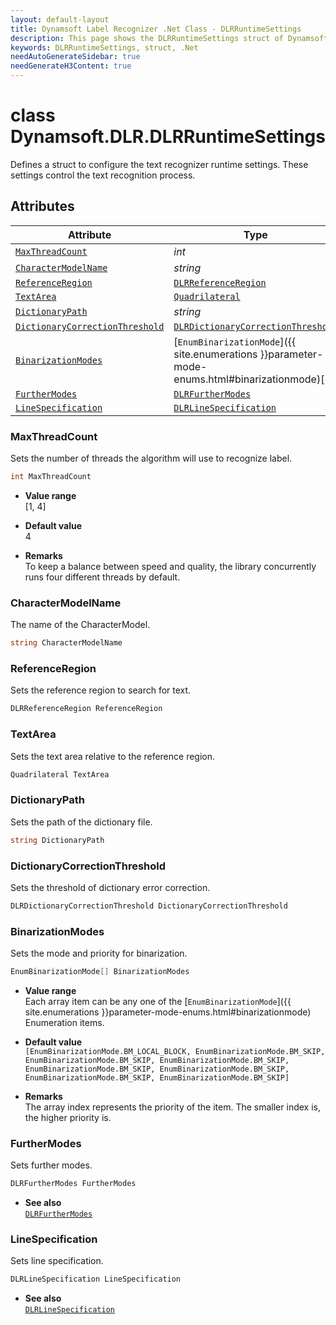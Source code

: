 ```yaml
---
layout: default-layout
title: Dynamsoft Label Recognizer .Net Class - DLRRuntimeSettings
description: This page shows the DLRRuntimeSettings struct of Dynamsoft Label Recognizer for .Net Language.
keywords: DLRRuntimeSettings, struct, .Net
needAutoGenerateSidebar: true
needGenerateH3Content: true
---
```



# class Dynamsoft.DLR.DLRRuntimeSettings
Defines a struct to configure the text recognizer runtime settings. These settings control the text recognition process.
  

## Attributes
  
| Attribute | Type |
|---------- | ---- |
| [`MaxThreadCount`](#maxthreadcount) | *int* |
| [`CharacterModelName`](#charactermodelname) | *string* |
| [`ReferenceRegion`](#referenceregion) | [`DLRReferenceRegion`](dlr-reference-region.md) |
| [`TextArea`](#textarea) | [`Quadrilateral`](quadrilateral.md) |
| [`DictionaryPath`](#dictionarypath) | *string* |
| [`DictionaryCorrectionThreshold`](#dictionarycorrectionthreshold) | [`DLRDictionaryCorrectionThreshold`](dlr-dictionary-correction-threshold.md) |
| [`BinarizationModes`](#binarizationmodes) | [`EnumBinarizationMode`]({{ site.enumerations }}parameter-mode-enums.html#binarizationmode)[ ] |
| [`FurtherModes`](#furthermodes) | [`DLRFurtherModes`](dlr-further-modes.md)|
| [`LineSpecification`](#linespecification) | [`DLRLineSpecification`](dlr-line-specification.md) |


### MaxThreadCount
Sets the number of threads the algorithm will use to recognize label.
```csharp
int MaxThreadCount
```
- **Value range**   
    [1, 4]
      
- **Default value**   
    4
    
- **Remarks**   
    To keep a balance between speed and quality, the library concurrently runs four different threads by default.

### CharacterModelName
The name of the CharacterModel.

```csharp
string CharacterModelName
```


### ReferenceRegion
Sets the reference region to search for text.
```csharp
DLRReferenceRegion ReferenceRegion
```

### TextArea
Sets the text area relative to the reference region.
```csharp
Quadrilateral TextArea
```

### DictionaryPath
Sets the path of the dictionary file.
```csharp
string DictionaryPath
```

### DictionaryCorrectionThreshold
Sets the threshold of dictionary error correction.
```csharp
DLRDictionaryCorrectionThreshold DictionaryCorrectionThreshold
```

### BinarizationModes
Sets the mode and priority for binarization.

```csharp
EnumBinarizationMode[] BinarizationModes
```

- **Value range**   
    Each array item can be any one of the [`EnumBinarizationMode`]({{ site.enumerations }}parameter-mode-enums.html#binarizationmode) Enumeration items.
      
- **Default value**   
    `[EnumBinarizationMode.BM_LOCAL_BLOCK, EnumBinarizationMode.BM_SKIP, EnumBinarizationMode.BM_SKIP, EnumBinarizationMode.BM_SKIP, EnumBinarizationMode.BM_SKIP, EnumBinarizationMode.BM_SKIP, EnumBinarizationMode.BM_SKIP, EnumBinarizationMode.BM_SKIP]`
    
- **Remarks**   
    The array index represents the priority of the item. The smaller index is, the higher priority is.


### FurtherModes
Sets further modes.

```csharp
DLRFurtherModes FurtherModes
```

- **See also**  
    [`DLRFurtherModes`](dlr-further-modes.md)


### LineSpecification
Sets line specification.

```csharp
DLRLineSpecification LineSpecification
```

- **See also**  
    [`DLRLineSpecification`](dlr-line-specification.md)